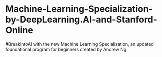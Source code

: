 # Machine-Learning-Specialization-by-DeepLearning.AI-and-Stanford-Online
#BreakIntoAI with the new Machine Learning Specialization, an updated foundational program for beginners created by Andrew Ng.

